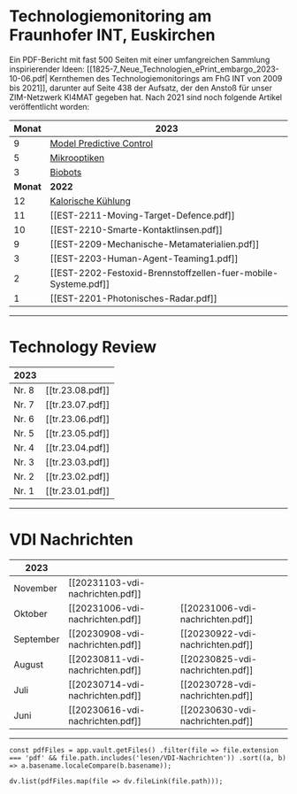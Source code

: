
# Technologiemonitoring am Fraunhofer INT, Euskirchen

Ein PDF-Bericht mit fast 500 Seiten mit einer umfangreichen Sammlung inspirierender Ideen: [[1825-7_Neue_Technologien_ePrint_embargo_2023-10-06.pdf| Kernthemen des Technologiemonitorings am FhG INT von 2009 bis 2021]], darunter auf Seite 438 der Aufsatz, der den Anstoß für unser ZIM-Netzwerk KI4MAT gegeben hat. Nach 2021 sind noch folgende Artikel veröffentlicht worden:

|Monat|2023   |   
|---|---|
|9| [Model Predictive Control](https://www.int.fraunhofer.de/de/geschaeftsfelder/corporate-technology-foresight/trend-news/model-predictive-control.html)|
|5|[Mikrooptiken](https://www.int.fraunhofer.de/de/geschaeftsfelder/corporate-technology-foresight/trend-news/mikrooptiken.html)
|3|[Biobots](https://www.int.fraunhofer.de/de/geschaeftsfelder/corporate-technology-foresight/trend-news/biobots.html)|
|**Monat**|**2022**|
|12|[Kalorische Kühlung](https://www.int.fraunhofer.de/de/geschaeftsfelder/corporate-technology-foresight/trend-news/kalorische-kuehlung.html)|
|11|[[EST-2211-Moving-Target-Defence.pdf]]|  
|10 |[[EST-2210-Smarte-Kontaktlinsen.pdf]]|
|9|[[EST-2209-Mechanische-Metamaterialien.pdf]]|
|3|[[EST-2203-Human-Agent-Teaming1.pdf]]|
|2|[[EST-2202-Festoxid-Brennstoffzellen-fuer-mobile-Systeme.pdf]]|
|1|[[EST-2201-Photonisches-Radar.pdf]]|


---
# Technology Review

|2023|   |   
|---|---|
|Nr. 8|[[tr.23.08.pdf]]|
|Nr. 7|[[tr.23.07.pdf]]|
|Nr. 6|[[tr.23.06.pdf]]|
|Nr. 5|[[tr.23.05.pdf]]|
|Nr. 4|[[tr.23.04.pdf]]|
|Nr. 3|[[tr.23.03.pdf]]|
|Nr. 2|[[tr.23.02.pdf]]|
|Nr. 1|[[tr.23.01.pdf]]|

---
# VDI Nachrichten

|2023|   |   |
|---|---|---|
|November|[[20231103-vdi-nachrichten.pdf]]| |
|Oktober|[[20231006-vdi-nachrichten.pdf]]| [[20231006-vdi-nachrichten.pdf]]|
|September|[[20230908-vdi-nachrichten.pdf]]|[[20230922-vdi-nachrichten.pdf]]|
|August|[[20230811-vdi-nachrichten.pdf]] |[[20230825-vdi-nachrichten.pdf]] |
|Juli|[[20230714-vdi-nachrichten.pdf]] |[[20230728-vdi-nachrichten.pdf]] |
|Juni|[[20230616-vdi-nachrichten.pdf]] |[[20230630-vdi-nachrichten.pdf]] |

---

```dataviewjs
const pdfFiles = app.vault.getFiles() .filter(file => file.extension === 'pdf' && file.path.includes('lesen/VDI-Nachrichten')) .sort((a, b) => a.basename.localeCompare(b.basename)); 

dv.list(pdfFiles.map(file => dv.fileLink(file.path)));
```




